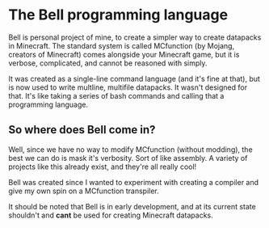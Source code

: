 # The Bell programming language
Bell is personal project of mine, to create a simpler way to create datapacks in Minecraft. The standard system is called MCfunction (by Mojang, creators of Minecraft) comes alongside your Minecraft game, but it is verbose, complicated, and cannot be reasoned with simply.

It was created as a single-line command language (and it's fine at that), but is now used to write multline, multifile datapacks. It wasn't designed for that. It's like taking a series of bash commands and calling that a programming language.

## So where does Bell come in?
Well, since we have no way to modify MCfunction (without modding), the best we can do is mask it's verbosity. Sort of like assembly. A variety of projects like this already exist, and they're all really cool!

Bell was created since I wanted to experiment with creating a compiler and give my own spin on a MCfunction transpiler.

It should be noted that Bell is in early development, and at its current state shouldn't and **cant** be used for creating Minecraft datapacks.
